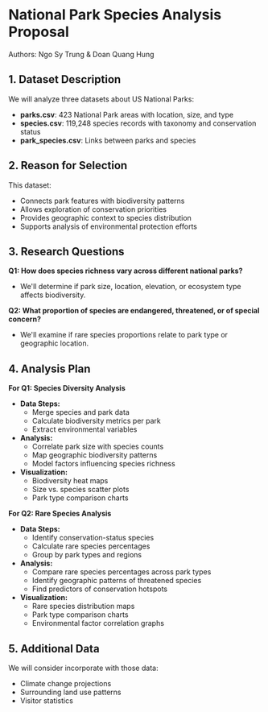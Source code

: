 # National Park Species Analysis Proposal
Authors: Ngo Sy Trung & Doan Quang Hung

## 1. Dataset Description
We will analyze three datasets about US National Parks:
* **parks.csv**: 423 National Park areas with location, size, and type
* **species.csv**: 119,248 species records with taxonomy and conservation status
* **park_species.csv**: Links between parks and species

## 2. Reason for Selection
This dataset:
* Connects park features with biodiversity patterns
* Allows exploration of conservation priorities
* Provides geographic context to species distribution
* Supports analysis of environmental protection efforts

## 3. Research Questions
**Q1: How does species richness vary across different national parks?**
* We'll determine if park size, location, elevation, or ecosystem type affects biodiversity.

**Q2: What proportion of species are endangered, threatened, or of special concern?**
* We'll examine if rare species proportions relate to park type or geographic location.

## 4. Analysis Plan
**For Q1: Species Diversity Analysis**
* **Data Steps:**
   * Merge species and park data
   * Calculate biodiversity metrics per park
   * Extract environmental variables
* **Analysis:**
   * Correlate park size with species counts
   * Map geographic biodiversity patterns
   * Model factors influencing species richness
* **Visualization:**
   * Biodiversity heat maps
   * Size vs. species scatter plots
   * Park type comparison charts

**For Q2: Rare Species Analysis**
* **Data Steps:**
   * Identify conservation-status species
   * Calculate rare species percentages
   * Group by park types and regions
* **Analysis:**
   * Compare rare species percentages across park types
   * Identify geographic patterns of threatened species
   * Find predictors of conservation hotspots
* **Visualization:**
   * Rare species distribution maps
   * Park type comparison charts
   * Environmental factor correlation graphs

## 5. Additional Data
We will consider incorporate with those data:
* Climate change projections
* Surrounding land use patterns
* Visitor statistics
